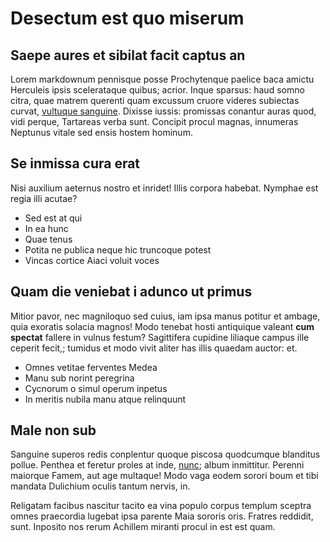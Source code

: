# Desectum est quo miserum

## Saepe aures et sibilat facit captus an

Lorem markdownum pennisque posse Prochytenque paelice baca amictu Herculeis
ipsis scelerataque quibus; acrior. Inque sparsus: haud somno citra, quae matrem
querenti quam excussum cruore videres subiectas curvat, [vultuque
sanguine](#dea). Dixisse iussis: promissas conantur auras quod, vidi perque,
Tartareas verba sunt. Concipit procul magnas, innumeras Neptunus vitale sed
ensis hostem hominum.

## Se inmissa cura erat

Nisi auxilium aeternus nostro et inridet! Illis corpora habebat. Nymphae est
regia illi acutae?

- Sed est at qui
- In ea hunc
- Quae tenus
- Potita ne publica neque hic truncoque potest
- Vincas cortice Aiaci voluit voces

## Quam die veniebat i adunco ut primus

Mitior pavor, nec magniloquo sed cuius, iam ipsa manus potitur et ambage, quia
exoratis solacia magnos! Modo tenebat hosti antiquique valeant **cum spectat**
fallere in vulnus festum? Sagittifera cupidine liliaque campus ille ceperit
fecit,; tumidus et modo vivit aliter has illis quaedam auctor: et.

- Omnes vetitae ferventes Medea
- Manu sub norint peregrina
- Cycnorum o simul operum inpetus
- In meritis nubila manu atque relinquunt

## Male non sub

Sanguine superos redis conplentur quoque piscosa quodcumque blanditus pollue.
Penthea et feretur proles at inde, [nunc](#culpa-habitare); album inmittitur.
Perenni maiorque Famem, aut age multaque! Modo vaga eodem sorori boum et tibi
mandata Dulichium oculis tantum nervis, in.

Religatam facibus nascitur tacito ea vina populo corpus templum sceptra omnes
praecordia lugebat ipsa parente Maia sororis oris. Fratres reddidit, sunt.
Inposito nos rerum Achillem miranti procul in est est quam.
